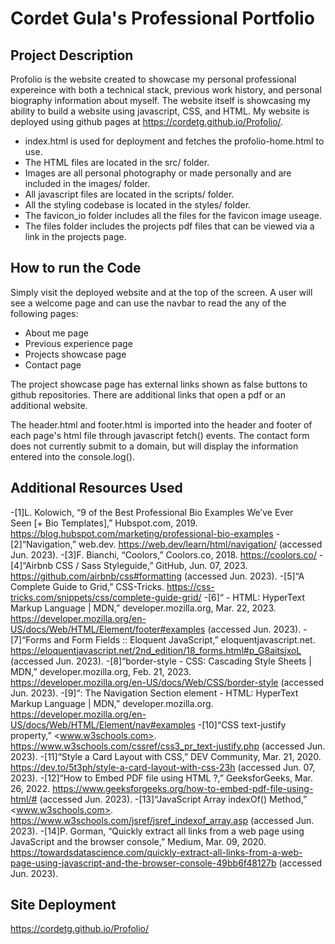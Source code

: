 # Cordet Gula's Professional Portfolio

## Project Description

Profolio is the website created to showcase my personal professional expereince with both a technical stack, previous work history, and personal biography information about myself. The website itself is showcasing my ability to build a website using javascript, CSS, and HTML. My website is deployed using github pages at
<https://cordetg.github.io/Profolio/>.

- index.html is used for deployment and fetches the profolio-home.html to use.
- The HTML files are located in the src/ folder.
- Images are all personal photography or made personally and are included in the images/ folder.
- All javascript files are located in the scripts/ folder.
- All the styling codebase is located in the styles/ folder.
- The favicon_io folder includes all the files for the favicon image useage.
- The files folder includes the projects pdf files that can be viewed via a link in the projects page.

## How to run the Code

Simply visit the deployed website and at the top of the screen. A user will see a welcome page and can use the navbar to read the any of the following pages:

- About me page
- Previous experience page
- Projects showcase page
- Contact page

The project showcase page has external links shown as false buttons to github repositories. There are additional links that open a pdf or an additional website.

The header.html and footer.html is imported into the header and footer of each page's html file through javascript fetch() events.
The contact form does not currently submit to a domain, but will display the information entered into the console.log().

## Additional Resources Used

-[1]L. Kolowich, “9 of the Best Professional Bio Examples We’ve Ever Seen [+ Bio Templates],” Hubspot.com, 2019. <https://blog.hubspot.com/marketing/professional-bio-examples> -[2]“Navigation,” web.dev. <https://web.dev/learn/html/navigation/> (accessed Jun. 2023). -[3]F. Bianchi, “Coolors,” Coolors.co, 2018. <https://coolors.co/> -[4]“Airbnb CSS / Sass Styleguide,” GitHub, Jun. 07, 2023. <https://github.com/airbnb/css#formatting> (accessed Jun. 2023). -[5]“A Complete Guide to Grid,” CSS-Tricks. <https://css-tricks.com/snippets/css/complete-guide-grid/> -[6]“ - HTML: HyperText Markup Language | MDN,” developer.mozilla.org, Mar. 22, 2023. <https://developer.mozilla.org/en-US/docs/Web/HTML/Element/footer#examples> (accessed Jun. 2023). -[7]“Forms and Form Fields :: Eloquent JavaScript,” eloquentjavascript.net. <https://eloquentjavascript.net/2nd_edition/18_forms.html#p_G8aitsjxoL> (accessed Jun. 2023). -[8]“border-style - CSS: Cascading Style Sheets | MDN,” developer.mozilla.org, Feb. 21, 2023. <https://developer.mozilla.org/en-US/docs/Web/CSS/border-style> (accessed Jun. 2023). -[9]“: The Navigation Section element - HTML: HyperText Markup Language | MDN,” developer.mozilla.org. <https://developer.mozilla.org/en-US/docs/Web/HTML/Element/nav#examples> -[10]“CSS text-justify property,” <www.w3schools.com>. <https://www.w3schools.com/cssref/css3_pr_text-justify.php> (accessed Jun. 2023). -[11]“Style a Card Layout with CSS,” DEV Community, Mar. 21, 2020. <https://dev.to/5t3ph/style-a-card-layout-with-css-23h> (accessed Jun. 07, 2023). -[12]“How to Embed PDF file using HTML ?,” GeeksforGeeks, Mar. 26, 2022. <https://www.geeksforgeeks.org/how-to-embed-pdf-file-using-html/#> (accessed Jun. 2023). -[13]“JavaScript Array indexOf() Method,” <www.w3schools.com>. <https://www.w3schools.com/jsref/jsref_indexof_array.asp> (accessed Jun. 2023). -[14]P. Gorman, “Quickly extract all links from a web page using JavaScript and the browser console,” Medium, Mar. 09, 2020. <https://towardsdatascience.com/quickly-extract-all-links-from-a-web-page-using-javascript-and-the-browser-console-49bb6f48127b> (accessed Jun. 2023).

## Site Deployment

<https://cordetg.github.io/Profolio/>
